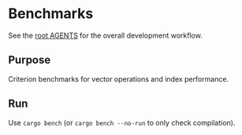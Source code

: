 # Benchmarks

See the [root AGENTS](../AGENTS.md) for the overall development workflow.

## Purpose
Criterion benchmarks for vector operations and index performance.

## Run
Use `cargo bench` (or `cargo bench --no-run` to only check compilation).
